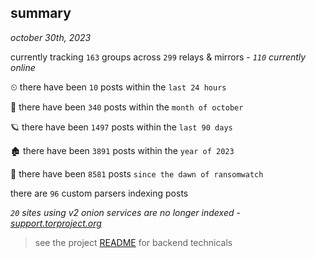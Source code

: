 
## summary
_october 30th, 2023_

currently tracking `163` groups across `299` relays & mirrors - _`110` currently online_

⏲ there have been `10` posts within the `last 24 hours`

🦈 there have been `340` posts within the `month of october`

🪐 there have been `1497` posts within the `last 90 days`

🏚 there have been `3891` posts within the `year of 2023`

🦕 there have been `8581` posts `since the dawn of ransomwatch`

there are `96` custom parsers indexing posts

_`20` sites using v2 onion services are no longer indexed - [support.torproject.org](https://support.torproject.org/onionservices/v2-deprecation/)_

> see the project [README](https://github.com/joshhighet/ransomwatch#ransomwatch--) for backend technicals
